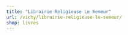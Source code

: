 ```yaml
---
title: "Librairie Religieuse Le Semeur"
url: /vichy/librairie-religieuse-le-semeur/
shop: livres
---
```

